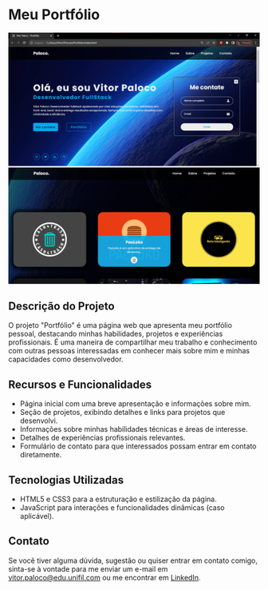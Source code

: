 <!DOCTYPE html>
<html lang="en">
<head>
    <meta charset="UTF-8">
    <meta name="viewport" content="width=device-width, initial-scale=1.0">
</head>
<body>
  <h1>Meu Portfólio</h1>

  <img src="SitePreview.png" alt="SitePreview">
  <img src="SitePreview2.png" alt="SitePreview">

  <h2>Descrição do Projeto</h2>
  <p>O projeto "Portfólio" é uma página web que apresenta meu portfólio pessoal, destacando minhas habilidades, projetos e experiências profissionais. É uma maneira de compartilhar meu trabalho e conhecimento com outras pessoas interessadas em conhecer mais sobre mim e minhas capacidades como desenvolvedor.</p>

  <h2>Recursos e Funcionalidades</h2>
  <ul>
      <li>Página inicial com uma breve apresentação e informações sobre mim.</li>
      <li>Seção de projetos, exibindo detalhes e links para projetos que desenvolvi.</li>
      <li>Informações sobre minhas habilidades técnicas e áreas de interesse.</li>
      <li>Detalhes de experiências profissionais relevantes.</li>
      <li>Formulário de contato para que interessados possam entrar em contato diretamente.</li>
  </ul>

  <h2>Tecnologias Utilizadas</h2>
  <ul>
      <li>HTML5 e CSS3 para a estruturação e estilização da página.</li>
      <li>JavaScript para interações e funcionalidades dinâmicas (caso aplicável).</li>
    </ul>

  <h2>Contato</h2>
  <p>Se você tiver alguma dúvida, sugestão ou quiser entrar em contato comigo, sinta-se à vontade para me enviar um e-mail em <a href="mailto:vitor.paloco@edu.unifil.com">vitor.paloco@edu.unifil.com</a> ou me encontrar em <a href="https://www.linkedin.com/in/vitor-hugo-oliveira-paloco-b64126278/">LinkedIn</a>.</p>
</body>
</html>

